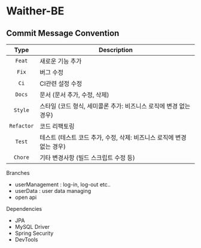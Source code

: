 # Waither-BE
## Commit Message Convention

|    Type     | Description  |
|:-----------:|---|
|   `Feat`    | 새로운 기능 추가 |
|    `Fix`    | 버그 수정 |
|    `Ci`     | CI관련 설정 수정 |
|   `Docs`    | 문서 (문서 추가, 수정, 삭제) |
|   `Style`   | 스타일 (코드 형식, 세미콜론 추가: 비즈니스 로직에 변경 없는 경우) |
| `Refactor`  | 코드 리팩토링 |
|   `Test`    | 테스트 (테스트 코드 추가, 수정, 삭제: 비즈니스 로직에 변경 없는 경우) |
|   `Chore`   | 기타 변경사항 (빌드 스크립트 수정 등) |

Branches
- userManagement : log-in, log-out etc..
- userData : user data managing
- open api 

Dependencies
- JPA 
- MySQL Driver
- Spring Security
- DevTools